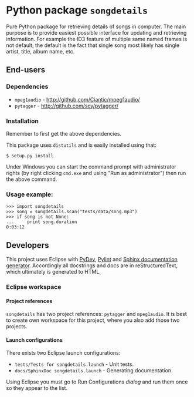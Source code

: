 Python package ``songdetails`` 
==============================

Pure Python package for retrieving details of songs in computer. The main 
purpose is to provide easiest possible interface for updating and retrieving
information. For example the ID3 feature of multiple same named frames is not
default, the default is the fact that single song most likely has single artist,
title, album name, etc.

End-users
---------

### Dependencies


* `mpeg1audio` - http://github.com/Ciantic/mpeg1audio/
* `pytagger` - http://github.com/scy/pytagger/

### Installation

Remember to first get the above dependencies.

This package uses `distutils` and is easily installed using that:

	$ setup.py install
	
Under Windows you can start the command prompt with administrator rights (by 
right clicking `cmd.exe` and using "Run as administrator") then run the above 
command.
	
### Usage example:

    >>> import songdetails
    >>> song = songdetails.scan("tests/data/song.mp3")
    >>> if song is not None:
    ...     print song.duration
    0:03:12


Developers
----------

This project uses Eclipse with [PyDev](http://pydev.sourceforge.net/), [Pylint](http://www.logilab.org/857) and [Sphinx documentation generator](http://sphinx.pocoo.org/). Accordingly all docstrings and docs are in reStructuredText, which ultimately is generated to HTML.

### Eclipse workspace

#### Project references

`songdetails` has two project references: `pytagger` and `mpeg1audio`. It is best to create own workspace for this project, where you also add those two projects.

#### Launch configurations

There exists two Eclipse launch configurations:

 * `tests/Tests for songdetails.launch` - Unit tests.
 * `docs/SphinxDoc songdetails.launch` - Generating documentation.

Using Eclipse you must go to Run Configurations *dialog* and run them once so they appear to the list.
